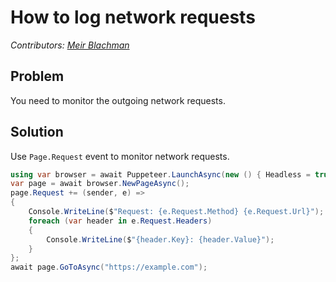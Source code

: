 # How to log network requests
_Contributors: [Meir Blachman](https://github.com/meir017)_

## Problem

You need to monitor the outgoing network requests.

## Solution

Use `Page.Request` event to monitor network requests.


```cs
using var browser = await Puppeteer.LaunchAsync(new () { Headless = true });
var page = await browser.NewPageAsync();
page.Request += (sender, e) =>
{
    Console.WriteLine($"Request: {e.Request.Method} {e.Request.Url}");
    foreach (var header in e.Request.Headers)
    {
        Console.WriteLine($"{header.Key}: {header.Value}");
    }
};
await page.GoToAsync("https://example.com");
```
